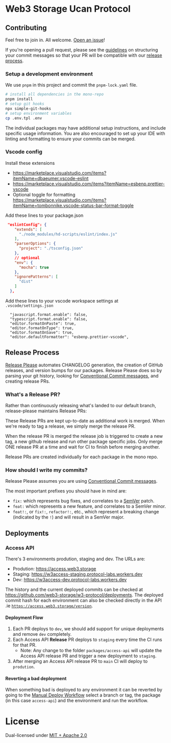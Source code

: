 # Web3 Storage Ucan Protocol

## Contributing

Feel free to join in. All welcome. [Open an issue](https://github.com/web3-storage/w3-protocol/issues/new)!

If you're opening a pull request, please see the [guidelines](#how-should-i-write-my-commits) on structuring your commit messages so that your PR will be compatible with our [release process](#release-process).

### Setup a development environment

We use `pnpm` in this project and commit the `pnpm-lock.yaml` file.

```bash
# install all dependencies in the mono-repo
pnpm install
# setup git hooks
npx simple-git-hooks
# setup environment variables
cp .env.tpl .env
```

The individual packages may have additional setup instructions, and include specific usage information.
You are also encouraged to set up your IDE with linting and formatting to ensure your commits can be merged.

### Vscode config

Install these extensions

- https://marketplace.visualstudio.com/items?itemName=dbaeumer.vscode-eslint
- https://marketplace.visualstudio.com/items?itemName=esbenp.prettier-vscode
- Optional toggle for formatting https://marketplace.visualstudio.com/items?itemName=tombonnike.vscode-status-bar-format-toggle

Add these lines to your package.json

```json
 "eslintConfig": {
    "extends": [
      "./node_modules/hd-scripts/eslint/index.js"
    ],
    "parserOptions": {
      "project": "./tsconfig.json"
    },
    // optional
    "env": {
      "mocha": true
    },
    "ignorePatterns": [
      "dist"
    ]
  },
```

Add these lines to your vscode workspace settings at `.vscode/settings.json`

```text
  "javascript.format.enable": false,
  "typescript.format.enable": false,
  "editor.formatOnPaste": true,
  "editor.formatOnType": true,
  "editor.formatOnSave": true,
  "editor.defaultFormatter": "esbenp.prettier-vscode",
```

## Release Process

[Release Please](https://github.com/googleapis/release-please) automates CHANGELOG generation, the creation of GitHub releases,
and version bumps for our packages. Release Please does so by parsing your
git history, looking for [Conventional Commit messages](https://www.conventionalcommits.org/),
and creating release PRs.

### What's a Release PR?

Rather than continuously releasing what's landed to our default branch, release-please maintains Release PRs:

These Release PRs are kept up-to-date as additional work is merged. When we're ready to tag a release, we simply merge the release PR.

When the release PR is merged the release job is triggered to create a new tag, a new github release and run other package specific jobs. Only merge ONE release PR at a time and wait for CI to finish before merging another.

Release PRs are created individually for each package in the mono repo.

### How should I write my commits?

Release Please assumes you are using [Conventional Commit messages](https://www.conventionalcommits.org/).

The most important prefixes you should have in mind are:

- `fix:` which represents bug fixes, and correlates to a [SemVer](https://semver.org/)
  patch.
- `feat:` which represents a new feature, and correlates to a SemVer minor.
- `feat!:`, or `fix!:`, `refactor!:`, etc., which represent a breaking change
  (indicated by the `!`) and will result in a SemVer major.

## Deployments

### Access API

There's 3 environments prodution, staging and dev. The URLs are:

- Prodution: https://access.web3.storage
- Staging: https://w3access-staging.protocol-labs.workers.dev
- Dev: https://w3access-dev.protocol-labs.workers.dev

The history and the current deployed commits can be checked at https://github.com/web3-storage/w3-protocol/deployments. The deployed commit hash for each environment can also be checked directly in the API .ie [`https://access.web3.storage/version`](https://access.web3.storage/version).

#### Deployment Flow

1. Each PR deploys to `dev`, we should add support for unique deployments and remove `dev` completely.
2. Each Access API **Release** PR deploys to `staging` every time the CI runs for that PR.
   - Note: Any change to the folder `packages/access-api` will update the Access API release PR and trigger a new deployment to `staging`.
3. After merging an Access API release PR to `main` CI will deploy to `prodution`.

#### Reverting a bad deployment

When something bad is deployed to any environment it can be reverted by going to the [Manual Deploy Workflow](https://github.com/web3-storage/w3-protocol/actions/workflows/manual.yml) select a branch or tag, the package (in this case `access-api`) and the environment and run the workflow.

# License

Dual-licensed under [MIT + Apache 2.0](license.md)
